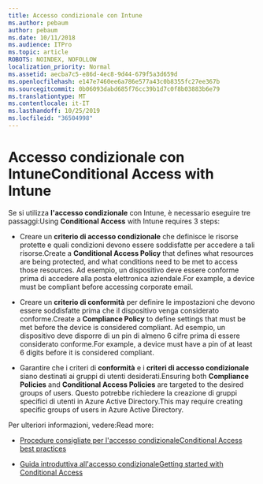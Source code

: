 ```yaml
---
title: Accesso condizionale con Intune
ms.author: pebaum
author: pebaum
ms.date: 10/11/2018
ms.audience: ITPro
ms.topic: article
ROBOTS: NOINDEX, NOFOLLOW
localization_priority: Normal
ms.assetid: aecba7c5-e86d-4ec8-9d44-679f5a3d659d
ms.openlocfilehash: e147e7460ee6a786e577a43c0b8355fc27ee367b
ms.sourcegitcommit: 0b06093dabd685f76cc39b1d7c0f8b03883b6e79
ms.translationtype: MT
ms.contentlocale: it-IT
ms.lasthandoff: 10/25/2019
ms.locfileid: "36504998"
---
```

# <a name="conditional-access-with-intune"></a><span data-ttu-id="8d47c-102">Accesso condizionale con Intune</span><span class="sxs-lookup"><span data-stu-id="8d47c-102">Conditional Access with Intune</span></span>

<span data-ttu-id="8d47c-103">Se si utilizza **l'accesso condizionale** con Intune, è necessario eseguire tre passaggi:</span><span class="sxs-lookup"><span data-stu-id="8d47c-103">Using **Conditional Access** with Intune requires 3 steps:</span></span> 
  
- <span data-ttu-id="8d47c-104">Creare un **criterio di accesso condizionale** che definisce le risorse protette e quali condizioni devono essere soddisfatte per accedere a tali risorse.</span><span class="sxs-lookup"><span data-stu-id="8d47c-104">Create a **Conditional Access Policy** that defines what resources are being protected, and what conditions need to be met to access those resources.</span></span> <span data-ttu-id="8d47c-105">Ad esempio, un dispositivo deve essere conforme prima di accedere alla posta elettronica aziendale.</span><span class="sxs-lookup"><span data-stu-id="8d47c-105">For example, a device must be compliant before accessing corporate email.</span></span> 
    
- <span data-ttu-id="8d47c-106">Creare un **criterio di conformità** per definire le impostazioni che devono essere soddisfatte prima che il dispositivo venga considerato conforme.</span><span class="sxs-lookup"><span data-stu-id="8d47c-106">Create a **Compliance Policy** to define settings that must be met before the device is considered compliant.</span></span> <span data-ttu-id="8d47c-107">Ad esempio, un dispositivo deve disporre di un pin di almeno 6 cifre prima di essere considerato conforme.</span><span class="sxs-lookup"><span data-stu-id="8d47c-107">For example, a device must have a pin of at least 6 digits before it is considered compliant.</span></span> 
    
- <span data-ttu-id="8d47c-108">Garantire che i criteri di **conformità** e i **criteri di accesso condizionale** siano destinati ai gruppi di utenti desiderati.</span><span class="sxs-lookup"><span data-stu-id="8d47c-108">Ensuring both **Compliance Policies** and **Conditional Access Policies** are targeted to the desired groups of users.</span></span> <span data-ttu-id="8d47c-109">Questo potrebbe richiedere la creazione di gruppi specifici di utenti in Azure Active Directory.</span><span class="sxs-lookup"><span data-stu-id="8d47c-109">This may require creating specific groups of users in Azure Active Directory.</span></span> 
    
<span data-ttu-id="8d47c-110">Per ulteriori informazioni, vedere:</span><span class="sxs-lookup"><span data-stu-id="8d47c-110">Read more:</span></span>
  
- [<span data-ttu-id="8d47c-111">Procedure consigliate per l'accesso condizionale</span><span class="sxs-lookup"><span data-stu-id="8d47c-111">Conditional Access best practices</span></span>](https://docs.microsoft.com/azure/active-directory/conditional-access/best-practices)
    
- [<span data-ttu-id="8d47c-112">Guida introduttiva all'accesso condizionale</span><span class="sxs-lookup"><span data-stu-id="8d47c-112">Getting started with Conditional Access </span></span>](https://docs.microsoft.com/azure/active-directory/active-directory-conditional-access-azure-portal-get-started)
    

